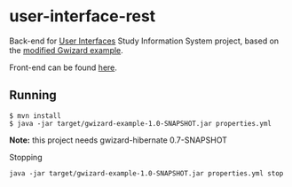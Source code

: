 # user-interface-rest
Back-end for [User Interfaces](http://lambda.ee/wiki/Kasutajaliidesed) Study Information System project,
based on the [modified Gwizard example](https://github.com/OliverEivak/gwizard-example).

Front-end can be found [here](https://github.com/OliverEivak/user-interface).

## Running

```
$ mvn install
$ java -jar target/gwizard-example-1.0-SNAPSHOT.jar properties.yml
```

**Note:** this project needs gwizard-hibernate 0.7-SNAPSHOT

Stopping
```
java -jar target/gwizard-example-1.0-SNAPSHOT.jar properties.yml stop
```
